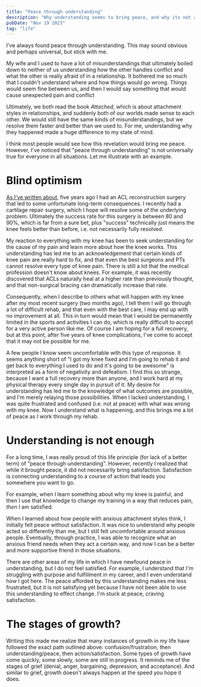 ```yaml
---
title: "Peace through understanding"
description: "Why understanding seems to bring peace, and why its not always enough"
pubDate: "Nov 19 2023"
tag: "life"
---
```


I've always found peace through understanding. This may sound obvious and perhaps universal, but stick with me.

My wife and I used to have a lot of misunderstandings that ultimately boiled down to neither of us understanding how the other handles conflict and what the other is really afraid of in a relationship. It bothered me so much that I couldn't understand where and how things would go wrong. Things would seem fine between us, and then I would say something that would cause unexpected pain and conflict

Ultimately, we both read the book _Attached_, which is about attachment styles in relationships, and suddenly both of our worlds made sense to each other. We would still have the same kinds of misunderstandings, but we resolve them faster and better than we used to. For me, understanding why they happened made a huge difference to my state of mind.

I think most people would see how this revelation would bring me peace. However, I've noticed that "peace through understanding" is not universally true for everyone in all situations. Let me illustrate with an example.

# Blind optimism

[As I've written about](/blog/knee-lessons-introduction), five years ago I had an ACL reconstruction surgery that led to some unfortunate long-term consequences. I recently had a cartilage repair surgery, which I hope will resolve some of the underlying problem. Ultimately the success rate for this surgery is between 80 and 90%, which is far from a sure bet, plus "success" technically just means the knee feels better than before, i.e. not necessarily fully resolved.

My reaction to everything with my knee has been to seek understanding for the cause of my pain and learn more about how the knee works. This understanding has led me to an acknowledgement that certain kinds of knee pain are really hard to fix, and that even the best surgeons and PTs cannot resolve every type of knee pain. There is still a lot that the medical profession doesn't know about knees. For example, it was recently discovered that ACLs naturally heal at a higher rate than previously thought, and that non-surgical bracing can dramatically increase that rate.

Consequently, when I describe to others what will happen with my knee after my most recent surgery (two months ago), I tell them I will go through a lot of difficult rehab, and that even with the best care, I may end up with no improvement at all. This in turn would mean that I would be permanently limited in the sports and activities I can do, which is really difficult to accept for a very active person like me. Of course I am hoping for a full recovery, but at this point, after five years of knee complications, I've come to accept that it may not be possible for me.

A few people I know seem uncomfortable with this type of response. It seems anything short of "I got my knee fixed and I'm going to rehab it and get back to everything I used to do and it's going to be awesome" is interpreted as a form of negativity and defeatism. I find this so strange, because I want a full recovery more than anyone, and I work hard at my physical therapy every single day in pursuit of it. My desire for understanding has led me to the knowledge of what outcomes are possible, and I'm merely relaying those possibilities. When I lacked understanding, I was quite frustrated and confused (i.e. not at peace) with what was wrong with my knee. Now I understand what is happening, and this brings me a lot of peace as I work through my rehab.

# Understanding is not enough

For a long time, I was really proud of this life principle (for lack of a better term) of "peace through understanding". However, recently I realized that while it brought peace, it did not necessarily bring satisfaction. Satisfaction is connecting understanding to a course of action that leads you somewhere you want to go.

For example, when I learn something about why my knee is painful, and then I use that knowledge to change my training in a way that reduces pain, _then_ I am satisfied.

When I learned about how people with anxious attachment styles think, I initially felt peace without satisfaction. It was nice to understand why people acted so differently than me, but I still felt uncomfortable around anxious people. Eventually, through practice, I was able to recognize what an anxious friend needs when they act a certain way, and now I can be a better and more supportive friend in those situations.

There are other areas of my life in which I have newfound peace in understanding, but I do not feel satisfied. For example, I understand that I'm struggling with purpose and fulfillment in my career, and I even understand how I got here. The peace afforded by this understanding makes me less frustrated, but it is not satisfying yet because I have not been able to use this understanding to effect change. I'm stuck at peace, craving satisfaction.

# The stages of growth?

Writing this made me realize that many instances of growth in my life have followed the exact path outlined above: confusion/frustration, then understanding/peace, then action/satisfaction. Some types of growth have come quickly, some slowly, some are still in progress. It reminds me of the stages of grief (denial, anger, bargaining, depression, and acceptance). And similar to grief, growth doesn't always happen at the speed you hope it does.
